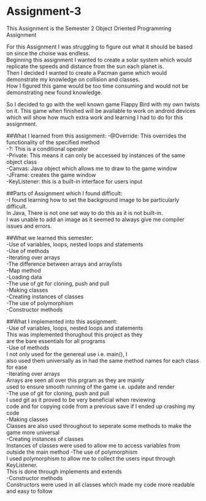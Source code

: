 # Assignment-3
This Assignment is the Semester 2 Object Oriented Programming Assignment

For this Assignment I was struggling to figure out what it should be based on since the choise was endless.  
Beginning this assignment I wanted to create a solar system which would replicate the speeds and distance from the sun each planet is.  
Then I decided I wanted to create a Pacman game which would demonstrate my knowledge on collision and classes.  
How I figured this game would be too time consuming and would not be demonstrating new found knowledge.  

So I decided to go with the well known game Flappy Bird with my own twists on it.
This game when finished will be available to work on android devices which will show how much extra work and learning I had to do for this assignment.


##What I learned from this assignment:
-@Override: This overrides the functionality of the specified method  
-?: This is a conditional operator  
-Private: This means it can only be accessed by instances of the same object class  
-Canvas: Java object which allows me to draw to the game window  
-JFrame: creates the game window  
-KeyListener: this is a built-in interface for users input  

##Parts of Assignment which I found difficult:  
-I found learning how to set the background image to be particularly difficult.  
 In Java, There is not one set way to do this as it is not built-in.  
 I was unable to add an image as it seemed to always give me compiler issues and errors.  

##What we learned this semester:  
-Use of variables, loops, nested loops and statements  
-Use of methods  
-Iterating over arrays  
-The difference between arrays and arraylists  
-Map method  
-Loading data   
-The use of git for cloning, push and pull  
-Making classes  
-Creating instances of classes  
-The use of polymorphism  
-Constructor methods  

##What I implemented into this assignment:  
-Use of variables, loops, nested loops and statements  
 This was implemented thorughout this project as they   
 are the bare essentials for all programs  
-Use of methods   
 I not only used for the genereal use i.e. main(), I   
 also used them universally as in had the same method names for each class for ease  
-Iterating over arrays   
 Arrays are seen all over this prgram as they are mainly   
 used to ensure smooth running of the game i.e. update and render  
-The use of git for cloning, push and pull    
 I used git as it proved to be very beneficial when reviewing   
 code and for copying code from a previous save if I ended up crashing my code  
-Making classes   
 Classes are also used throughout to seperate some methods to make the   
 game more universal  
-Creating instances of classes    
 Instances of classes were used to allow me to access variables from  
 outside the main method 
-The use of polymorphism   
 I used polymorphism to allow me to collect the users input through KeyListener.  
 This is done through implements and extends  
-Constructor methods  
 Constructors were used in all classes which made my code more readable and easy to follow  
  
     



